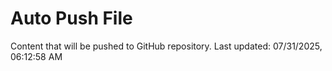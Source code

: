 # Auto Push File

Content that will be pushed to GitHub repository.
Last updated: 07/31/2025, 06:12:58 AM